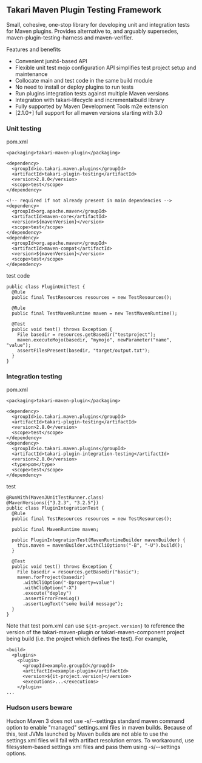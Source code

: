 ## Takari Maven Plugin Testing Framework

Small, cohesive, one-stop library for developing unit and integration tests for 
Maven plugins. Provides alternative to, and arguably supersedes, 
maven-plugin-testing-harness and maven-verifier.

Features and benefits

* Convenient junit4-based API
* Flexible unit test mojo configuration API simplifies test project setup 
  and maintenance
* Collocate main and test code in the same build module
* No need to install or deploy plugins to run tests
* Run plugins integration tests against multiple Maven versions
* Integration with takari-lifecycle and incrementalbuild library
* Fully supported by Maven Development Tools m2e extension
* [2.1.0+] full support for all maven versions starting with 3.0

### Unit testing

pom.xml

    <packaging>takari-maven-plugin</packaging>
    
    <dependency>
      <groupId>io.takari.maven.plugins</groupId>
      <artifactId>takari-plugin-testing</artifactId>
      <version>2.8.0</version>
      <scope>test</scope>
    </dependency>
    
    <!-- required if not already present in main dependencies -->
    <dependency>
      <groupId>org.apache.maven</groupId>
      <artifactId>maven-core</artifactId>
      <version>${mavenVersion}</version>
      <scope>test</scope>
    </dependency>
    <dependency>
      <groupId>org.apache.maven</groupId>
      <artifactId>maven-compat</artifactId>
      <version>${mavenVersion}</version>
      <scope>test</scope>
    </dependency>

test code

    public class PluginUnitTest {
      @Rule
      public final TestResources resources = new TestResources();
    
      @Rule
      public final TestMavenRuntime maven = new TestMavenRuntime();
    
      @Test
      public void test() throws Exception {
        File basedir = resources.getBasedir("testproject");
        maven.executeMojo(basedir, "mymojo", newParameter("name", "value");
        assertFilesPresent(basedir, "target/output.txt");
      }
    }

### Integration testing

pom.xml

    <packaging>takari-maven-plugin</packaging>
        
    <dependency>
      <groupId>io.takari.maven.plugins</groupId>
      <artifactId>takari-plugin-testing</artifactId>
      <version>2.8.0</version>
      <scope>test</scope>
    </dependency>
    <dependency>
      <groupId>io.takari.maven.plugins</groupId>
      <artifactId>takari-plugin-integration-testing</artifactId>
      <version>2.8.0</version>
      <type>pom</type>
      <scope>test</scope>
    </dependency>

test

    @RunWith(MavenJUnitTestRunner.class)
    @MavenVersions({"3.2.3", "3.2.5"})
    public class PluginIntegrationTest {
      @Rule
      public final TestResources resources = new TestResources();
    
      public final MavenRuntime maven;
    
      public PluginIntegrationTest(MavenRuntimeBuilder mavenBuilder) {
        this.maven = mavenBuilder.withCliOptions("-B", "-U").build();
      }
    
      @Test
      public void test() throws Exception {
        File basedir = resources.getBasedir("basic");
        maven.forProject(basedir)
          .withCliOption("-Dproperty=value")
          .withCliOption("-X")
          .execute("deploy")
          .assertErrorFreeLog()
          .assertLogText("some build message");
      }
    }

Note that test pom.xml can use `${it-project.version}` to reference the version of the takari-maven-plugin or takari-maven-component project being build (i.e. the project which defines the test). For example,

    <build>
      <plugins>
        <plugin>
          <groupId>example.groupId</groupId>
          <artifactId>example-plugin</artifactId>
          <version>${it-project.version}</version>
          <executions>...</executions>
        </plugin>
    ...


### Hudson users beware
 
Hudson Maven 3 does not use -s/--settings standard maven command
option to enable "managed" settings.xml files in maven builds. Because of this, test 
JVMs launched by Maven builds are not able to use the settings.xml files will 
fail with artifact resolution errors. To workaround, use filesystem-based settings xml
files and pass them using -s/--settings options.
